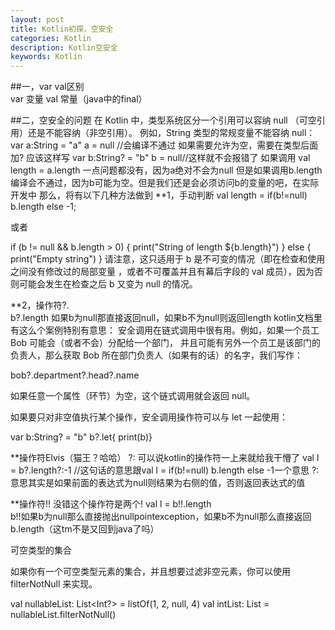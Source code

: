 ```yaml
---
layout: post
title: Kotlin初探，空安全
categories: Kotlin
description: Kotlin空安全
keywords: Kotlin
---
```


##一，var val区别  
var 变量  val 常量（java中的final）

##二，空安全的问题
在 Kotlin 中，类型系统区分一个引用可以容纳 null （可空引用）还是不能容纳（非空引用）。 例如，String 类型的常规变量不能容纳 null：
var a:String = "a"     a = null //会编译不通过
如果需要允许为空，需要在类型后面加? 应该这样写
var b:String? = "b"  b = null//这样就不会报错了
如果调用 val length = a.length 一点问题都没有，因为a绝对不会为null
但是如果调用b.length编译会不通过，因为b可能为空。但是我们还是会必须访问b的变量的吧，在实际开发中
那么，将有以下几种方法做到
**1，手动判断  val length = if(b!=null) b.length else -1;

或者

if (b != null && b.length > 0) {
    print("String of length ${b.length}")
} else {
    print("Empty string")
}
请注意，这只适用于 b 是不可变的情况（即在检查和使用之间没有修改过的局部变量 ，或者不可覆盖并且有幕后字段的 val 成员），因为否则可能会发生在检查之后 b 又变为 null 的情况。

**2，操作符?.    
b?.length 如果b为null那直接返回null，如果b不为null则返回length
kotlin文档里有这么个案例特别有意思：
安全调用在链式调用中很有用。例如，如果一个员工 Bob 可能会（或者不会）分配给一个部门， 并且可能有另外一个员工是该部门的负责人，那么获取 Bob 所在部门负责人（如果有的话）的名字，我们写作：

bob?.department?.head?.name

如果任意一个属性（环节）为空，这个链式调用就会返回 null。

如果要只对非空值执行某个操作，安全调用操作符可以与 let 一起使用：

var b:String? = "b"
b?.let{ print(b)}

**操作符Elvis（猫王？哈哈）    ?: 
可以说kotlin的操作符一上来就给我干懵了
val l = b?.length?:-1 //这句话的意思跟val l = if(b!=null) b.length else -1一个意思
?:意思其实是如果前面的表达式为null则结果为右侧的值，否则返回表达式的值

**操作符!!
没错这个操作符是两个!
val l = b!!.length      
b!!如果b为null那么直接抛出nullpointexception，如果b不为null那么直接返回b.length（这tm不是又回到java了吗）

可空类型的集合

如果你有一个可空类型元素的集合，并且想要过滤非空元素，你可以使用 filterNotNull 来实现。

val nullableList: List<Int?> = listOf(1, 2, null, 4)
val intList: List<Int> = nullableList.filterNotNull()
 
